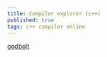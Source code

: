 ```yaml
---
title: Compiler explorer (c++)
published: true
tags: c++ compiler online 
---
```

[godbolt](https://godbolt.org/g/syhzgm)
